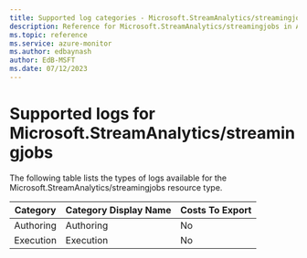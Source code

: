 ```yaml
---
title: Supported log categories - Microsoft.StreamAnalytics/streamingjobs
description: Reference for Microsoft.StreamAnalytics/streamingjobs in Azure Monitor Logs.
ms.topic: reference
ms.service: azure-monitor
ms.author: edbaynash
author: EdB-MSFT
ms.date: 07/12/2023
---
```

# Supported logs for Microsoft.StreamAnalytics/streamingjobs  
<!-- Data source : arm-->


  The following table lists the types of logs available for the Microsoft.StreamAnalytics/streamingjobs resource type.

|Category|Category Display Name|Costs To Export|
|---|---|---|
|Authoring |Authoring |No |
|Execution |Execution |No |


<!--Gen Date:  Wed Jul 12 2023 17:59:09 GMT+0300 (Israel Daylight Time)-->